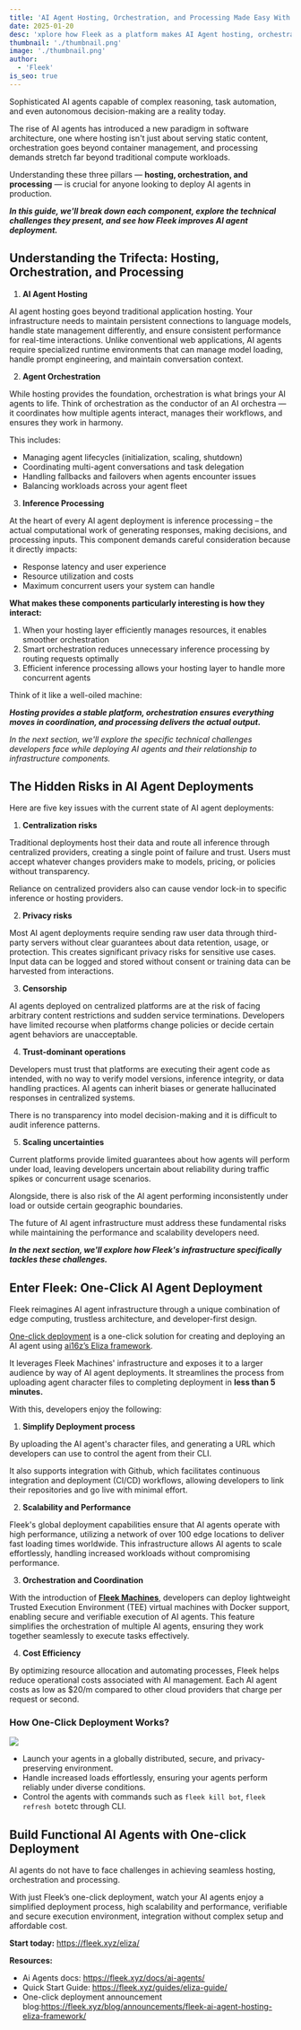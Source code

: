 ```yaml
---
title: 'AI Agent Hosting, Orchestration, and Processing Made Easy With Fleek'
date: 2025-01-20
desc: 'xplore how Fleek as a platform makes AI Agent hosting, orchestration, and processing easy.'
thumbnail: './thumbnail.png'
image: './thumbnail.png'
author:
  - 'Fleek'
is_seo: true
---
```


Sophisticated AI agents capable of complex reasoning, task automation, and even autonomous decision-making are a reality today.

The rise of AI agents has introduced a new paradigm in software architecture, one where hosting isn't just about serving static content, orchestration goes beyond container management, and processing demands stretch far beyond traditional compute workloads.

Understanding these three pillars — **hosting, orchestration, and processing** — is crucial for anyone looking to deploy AI agents in production.

**_In this guide, we'll break down each component, explore the technical challenges they present, and see how Fleek improves AI agent deployment._**

## **Understanding the Trifecta: Hosting, Orchestration, and Processing**

1. **AI Agent Hosting**

AI agent hosting goes beyond traditional application hosting. Your infrastructure needs to maintain persistent connections to language models, handle state management differently, and ensure consistent performance for real-time interactions. Unlike conventional web applications, AI agents require specialized runtime environments that can manage model loading, handle prompt engineering, and maintain conversation context.

2. **Agent Orchestration**

While hosting provides the foundation, orchestration is what brings your AI agents to life. Think of orchestration as the conductor of an AI orchestra — it coordinates how multiple agents interact, manages their workflows, and ensures they work in harmony.

This includes:

- Managing agent lifecycles (initialization, scaling, shutdown)
- Coordinating multi-agent conversations and task delegation
- Handling fallbacks and failovers when agents encounter issues
- Balancing workloads across your agent fleet

3. **Inference Processing**

At the heart of every AI agent deployment is inference processing – the actual computational work of generating responses, making decisions, and processing inputs. This component demands careful consideration because it directly impacts:

- Response latency and user experience
- Resource utilization and costs
- Maximum concurrent users your system can handle

**What makes these components particularly interesting is how they interact:**

1. When your hosting layer efficiently manages resources, it enables smoother orchestration
2. Smart orchestration reduces unnecessary inference processing by routing requests optimally
3. Efficient inference processing allows your hosting layer to handle more concurrent agents

Think of it like a well-oiled machine:

**_Hosting provides a stable platform, orchestration ensures everything moves in coordination, and processing delivers the actual output._**

_In the next section, we'll explore the specific technical challenges developers face while deploying AI agents and their relationship to infrastructure components._

## **The Hidden Risks in AI Agent Deployments**

Here are five key issues with the current state of AI agent deployments:

1. **Centralization risks**

Traditional deployments host their data and route all inference through centralized providers, creating a single point of failure and trust. Users must accept whatever changes providers make to models, pricing, or policies without transparency.

Reliance on centralized providers also can cause vendor lock-in to specific inference or hosting providers.

2. **Privacy risks**

Most AI agent deployments require sending raw user data through third-party servers without clear guarantees about data retention, usage, or protection. This creates significant privacy risks for sensitive use cases. Input data can be logged and stored without consent or training data can be harvested from interactions.

3. **Censorship**

AI agents deployed on centralized platforms are at the risk of facing arbitrary content restrictions and sudden service terminations. Developers have limited recourse when platforms change policies or decide certain agent behaviors are unacceptable.

4. **Trust-dominant operations**

Developers must trust that platforms are executing their agent code as intended, with no way to verify model versions, inference integrity, or data handling practices. AI agents can inherit biases or generate hallucinated responses in centralized systems.

There is no transparency into model decision-making and it is difficult to audit inference patterns.

5. **Scaling uncertainties**

Current platforms provide limited guarantees about how agents will perform under load, leaving developers uncertain about reliability during traffic spikes or concurrent usage scenarios.

Alongside, there is also risk of the AI agent performing inconsistently under load or outside certain geographic boundaries.

The future of AI agent infrastructure must address these fundamental risks while maintaining the performance and scalability developers need.

**_In the next section, we'll explore how Fleek's infrastructure specifically tackles these challenges._**

## **Enter Fleek: One-Click AI Agent Deployment**

Fleek reimagines AI agent infrastructure through a unique combination of edge computing, trustless architecture, and developer-first design.

[One-click deployment](https://fleek.xyz/docs/deploy_ai_agents/) is a one-click solution for creating and deploying an AI agent using [ai16z’s Eliza framework](https://github.com/elizaOS/eliza).

It leverages Fleek Machines' infrastructure and exposes it to a larger audience by way of AI agent deployments. It streamlines the process from uploading agent character files to completing deployment in **less than 5 minutes.**

With this, developers enjoy the following:

1. **Simplify Deployment process**

By uploading the AI agent's character files, and generating a URL which developers can use to control the agent from their CLI.

It also supports integration with Github, which facilitates continuous integration and deployment (CI/CD) workflows, allowing developers to link their repositories and go live with minimal effort.

2. **Scalability and Performance**

Fleek's global deployment capabilities ensure that AI agents operate with high performance, utilizing a network of over 100 edge locations to deliver fast loading times worldwide. This infrastructure allows AI agents to scale effortlessly, handling increased workloads without compromising performance.

3. **Orchestration and Coordination**

With the introduction of [**Fleek Machines**](https://fleek.xyz/docs/platform/fleek-machines/), developers can deploy lightweight Trusted Execution Environment (TEE) virtual machines with Docker support, enabling secure and verifiable execution of AI agents. This feature simplifies the orchestration of multiple AI agents, ensuring they work together seamlessly to execute tasks effectively.

4. **Cost Efficiency**

By optimizing resource allocation and automating processes, Fleek helps reduce operational costs associated with AI management. Each AI agent costs as low as $20/m compared to other cloud providers that charge per request or second.

### **How One-Click Deployment Works?**

![](./image.png)

- Launch your agents in a globally distributed, secure, and privacy-preserving environment.
- Handle increased loads effortlessly, ensuring your agents perform reliably under diverse conditions.
- Control the agents with commands such as `fleek kill bot`, `fleek refresh bot`etc through CLI.

## **Build Functional AI Agents with One-click Deployment**

AI agents do not have to face challenges in achieving seamless hosting, orchestration and processing.

With just Fleek’s one-click deployment, watch your AI agents enjoy a simplified deployment process, high scalability and performance, verifiable and secure execution environment, integration without complex setup and affordable cost.

**Start today:** https://fleek.xyz/eliza/

**Resources:**

- Ai Agents docs: https://fleek.xyz/docs/ai-agents/
- Quick Start Guide: https://fleek.xyz/guides/eliza-guide/
- One-click deployment announcement blog:https://fleek.xyz/blog/announcements/fleek-ai-agent-hosting-eliza-framework/
